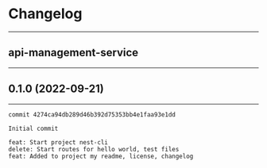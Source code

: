 # Changelog

---

## api-management-service

---

## 0.1.0 (2022-09-21)

---
    commit 4274ca94db289d46b392d75353bb4e1faa93e1dd

    Initial commit
    
    feat: Start project nest-cli
    delete: Start routes for hello world, test files
    feat: Added to project my readme, license, changelog
